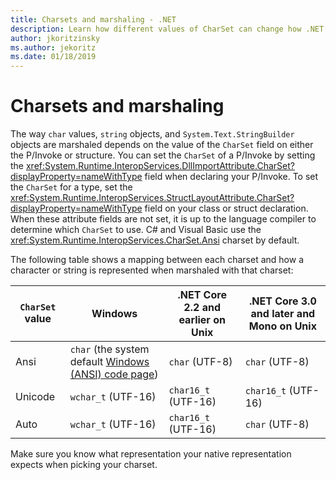 ```yaml
---
title: Charsets and marshaling - .NET
description: Learn how different values of CharSet can change how .NET marshals your data to native code.
author: jkoritzinsky
ms.author: jekoritz
ms.date: 01/18/2019
---
```


# Charsets and marshaling

The way `char` values, `string` objects, and `System.Text.StringBuilder` objects are marshaled depends on the value of the `CharSet` field on either the P/Invoke or structure. You can set the `CharSet` of a P/Invoke by setting the <xref:System.Runtime.InteropServices.DllImportAttribute.CharSet?displayProperty=nameWithType> field when declaring your P/Invoke. To set the `CharSet` for a type, set the <xref:System.Runtime.InteropServices.StructLayoutAttribute.CharSet?displayProperty=nameWithType> field on your class or struct declaration. When these attribute fields are not set, it is up to the language compiler to determine which `CharSet` to use. C# and Visual Basic use the <xref:System.Runtime.InteropServices.CharSet.Ansi> charset by default.

The following table shows a mapping between each charset and how a character or string is represented when marshaled with that charset:

| `CharSet` value | Windows            | .NET Core 2.2 and earlier on Unix | .NET Core 3.0 and later and Mono on Unix |
|-----------------|--------------------|-----------------------------------|------------------------------------------|
| Ansi            | `char` (the system default [Windows (ANSI) code page](/windows/win32/intl/code-pages))      | `char` (UTF-8)                    | `char` (UTF-8)                           |
| Unicode         | `wchar_t` (UTF-16) | `char16_t` (UTF-16)               | `char16_t` (UTF-16)                      |
| Auto            | `wchar_t` (UTF-16) | `char16_t` (UTF-16)               | `char` (UTF-8)                           |

Make sure you know what representation your native representation expects when picking your charset.
